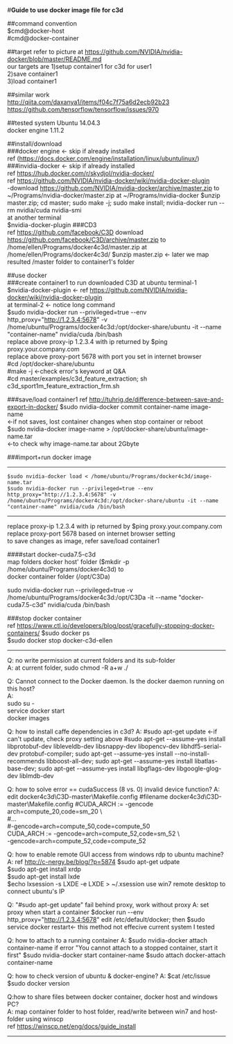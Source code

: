 #**Guide to use docker image file for c3d**

##command convention  
$cmd@docker-host  
\#cmd@docker-container

##target
refer to picture at https://github.com/NVIDIA/nvidia-docker/blob/master/README.md  
our targets are
1)setup container1 for c3d for user1  
2)save container1   
3)load container1    

##similar work  
  http://qiita.com/daxanya1/items/f04c7f75a6d2ecb92b23  
  https://github.com/tensorflow/tensorflow/issues/970  
  
##tested system
Ubuntu 14.04.3  
docker engine 1.11.2 

##install/download  
###docker engine <- skip if already installed  
ref (https://docs.docker.com/engine/installation/linux/ubuntulinux/)  
###invidia-docker  <- skip if already installed  
ref https://hub.docker.com/r/skydjol/nvidia-docker/  
ref https://github.com/NVIDIA/nvidia-docker/wiki/nvidia-docker-plugin	
-download https://github.com/NVIDIA/nvidia-docker/archive/master.zip to ~/Programs/nvidia-docker/master.zip 
at ~/Programs/nvidia-docker
	$unzip master.zip; cd master; sudo make -j; sudo make install; nvidia-docker run --rm nvidia/cuda nvidia-smi  
at another terminal  
	$nvidia-docker-plugin
###CD3  
ref https://github.com/facebook/C3D
download https://github.com/facebook/C3D/archive/master.zip to /home/ellen/Programs/docker4c3d/master.zip
at /home/ellen/Programs/docker4c3d/
	$unzip master.zip <- later we map resulted /master folder to container1's folder

##use docker  
###create container1 to run downloaded C3D
at ubuntu terminal-1  
	$nvidia-docker-plugin <- ref https://github.com/NVIDIA/nvidia-docker/wiki/nvidia-docker-plugin  
at terminal-2 <- notice long command  
 $sudo nvidia-docker run --privileged=true --env http_proxy="http://1.2.3.4:5678" -v /home/ubuntu/Programs/docker4c3d:/opt/docker-share/ubuntu -it --name "container-name" nvidia/cuda /bin/bash  
replace above proxy-ip 1.2.3.4 with ip returned by $ping proxy.your.company.com  
replace above proxy-port 5678 with port you set in internet browser  
	\#cd /opt/docker-share/ubuntu    
	#make -j  <-check error's keyword at Q&A  
	#cd master/examples/c3d_feature_extraction; sh c3d_sport1m_feature_extraction_frm.sh  
	
###save/load container1 
ref http://tuhrig.de/difference-between-save-and-export-in-docker/ 
	$sudo nvidia-docker commit container-name image-name  
	<-if not saves, lost container changes when stop container or reboot  
	$sudo nvidia-docker image-name > /opt/docker-share/ubuntu/image-name.tar  
	<-to check why image-name.tar about 2Gbyte  
	
###import+run docker image  
***
	$sudo nvidia-docker load < /home/ubuntu/Programs/docker4c3d/image-name.tar  
	$sudo nvidia-docker run --privileged=true --env http_proxy="http://1.2.3.4:5678" -v /home/ubuntu/Programs/docker4c3d:/opt/docker-share/ubuntu -it --name "container-name" nvidia/cuda /bin/bash  
***	
replace proxy-ip 1.2.3.4 with ip returned by $ping proxy.your.company.com  
replace proxy-port 5678 based on internet browser setting  
to save changes as image, refer save/load container1  


####start docker-cuda7.5-c3d  
   map folders 
   docker host' folder ($mkdir -p /home/ubuntu/Programs/docker4c3d) 
   to  
   docker container folder (/opt/C3Da)

sudo nvidia-docker run --privileged=true -v /home/ubuntu/Programs/docker4c3d:/opt/C3Da -it --name "docker-cuda7.5-c3d" nvidia/cuda /bin/bash

###stop docker container  
ref https://www.ctl.io/developers/blog/post/gracefully-stopping-docker-containers/
$sudo docker ps  
$sudo docker stop docker-c3d-ellen  

-----------------
Q: no write permission at current folders and its sub-folder  
A: at current folder, sudo chmod -R a+w ./  

Q: Cannot connect to the Docker daemon. Is the docker daemon running on this host?  
A:  
sudo su -  
service docker start  
docker images

Q: how to install caffe dependencies in c3d?
A:
	\#sudo apt-get update <-if can't update, check proxy setting above
	\#sudo apt-get --assume-yes install libprotobuf-dev libleveldb-dev libsnappy-dev libopencv-dev libhdf5-serial-dev protobuf-compiler; sudo apt-get --assume-yes install --no-install-recommends libboost-all-dev; sudo apt-get --assume-yes install libatlas-base-dev; sudo apt-get --assume-yes install libgflags-dev libgoogle-glog-dev liblmdb-dev 

Q: how to solve error == cudaSuccess (8 vs. 0)  invalid device function?
A:   
edit docker4c3d\C3D-master\Makefile.config
	\#filename docker4c3d\C3D-master\Makefile.config
	\#CUDA_ARCH := -gencode arch=compute_20,code=sm_20 \\  
	\#\...  
	\#-gencode=arch=compute_50,code=compute_50   
	CUDA_ARCH := -gencode=arch=compute_52,code=sm_52  \\  
	-gencode=arch=compute_52,code=compute_52  

Q: how to enable remote GUI access from windows rdp to ubuntu machine?
A: ref http://c-nergy.be/blog/?p=5874 
   $sudo apt-get udpate  
   $sudo apt-get install xrdp  
   $sudo apt-get install lxde  
   $echo lxsession -s LXDE -e LXDE > ~/.xsession 
   use win7 remote desktop to connect ubuntu's IP  

Q: "\#sudo apt-get update" fail behind proxy, work without proxy
A: set proxy when start a container $docker run --env http_proxy="http://1.2.3.4:5678" 
edit /etc/default/docker; then $sudo service docker restart<- this method not effecive current system I tested

Q: how to attach to a running container
A:	$sudo nvidia-docker attach container-name
	if error "You cannot attach to a stopped container, start it first"
	$sudo nvidia-docker start container-name
	$sudo attach docker-attach container-name

Q: how to check version of ubuntu & docker-engine?
A:	$cat /etc/issue
  	$sudo docker version

Q:how to share files between docker container, docker host and windows PC?  
A:	map container folder to host folder, read/write between win7 and host-folder using winscp  
		ref https://winscp.net/eng/docs/guide_install

---------------

